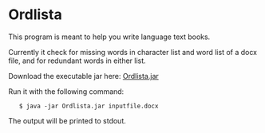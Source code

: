 # Ordlista

This program is meant to help you write language text books.

Currently it check for missing words in character list and word list of a docx file, and for redundant words in either list.

Download the executable jar here: [Ordlista.jar](http://humangrid.se/Ordlista.jar)

Run it with the following command: 

       $ java -jar Ordlista.jar inputfile.docx

The output will be printed to stdout.